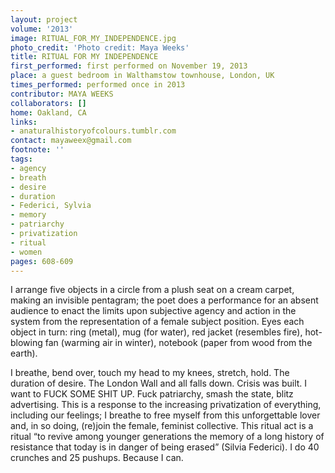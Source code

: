 ```yaml
---
layout: project
volume: '2013'
image: RITUAL_FOR_MY_INDEPENDENCE.jpg
photo_credit: 'Photo credit: Maya Weeks'
title: RITUAL FOR MY INDEPENDENCE
first_performed: first performed on November 19, 2013
place: a guest bedroom in Walthamstow townhouse, London, UK
times_performed: performed once in 2013
contributor: MAYA WEEKS
collaborators: []
home: Oakland, CA
links:
- anaturalhistoryofcolours.tumblr.com
contact: mayaweex@gmail.com
footnote: ''
tags:
- agency
- breath
- desire
- duration
- Federici, Sylvia
- memory
- patriarchy
- privatization
- ritual
- women
pages: 608-609
---
```


I arrange five objects in a circle from a plush seat on a cream carpet, making an invisible pentagram; the poet does a performance for an absent audience to enact the limits upon subjective agency and action in the system from the representation of a female subject position. Eyes each object in turn: ring (metal), mug (for water), red jacket (resembles fire), hot-blowing fan (warming air in winter), notebook (paper from wood from the earth).

I breathe, bend over, touch my head to my knees, stretch, hold. The duration of desire. The London Wall and all falls down. Crisis was built. I want to FUCK SOME SHIT UP. Fuck patriarchy, smash the state, blitz advertising. This is a response to the increasing privatization of everything, including our feelings; I breathe to free myself from this unforgettable lover and, in so doing, (re)join the female, feminist collective. This ritual act is a ritual “to revive among younger generations the memory of a long history of resistance that today is in danger of being erased” (Silvia Federici). I do 40 crunches and 25 pushups. Because I can.
